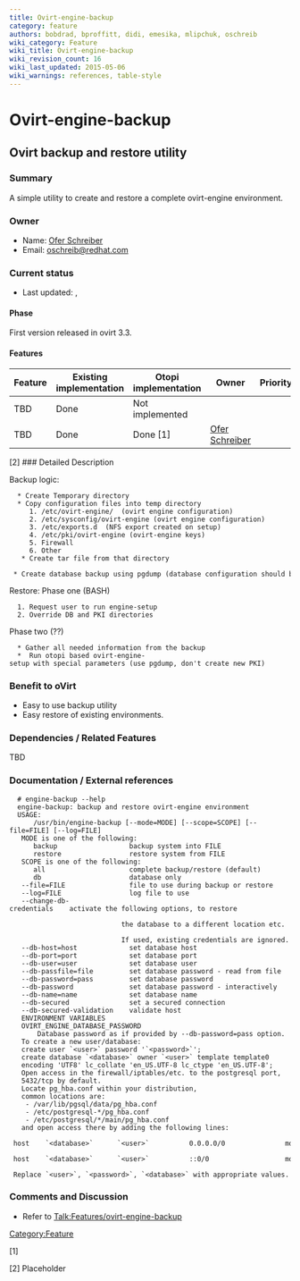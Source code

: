 ```yaml
---
title: Ovirt-engine-backup
category: feature
authors: bobdrad, bproffitt, didi, emesika, mlipchuk, oschreib
wiki_category: Feature
wiki_title: Ovirt-engine-backup
wiki_revision_count: 16
wiki_last_updated: 2015-05-06
wiki_warnings: references, table-style
---
```


# Ovirt-engine-backup

## Ovirt backup and restore utility

### Summary

A simple utility to create and restore a complete ovirt-engine environment.

### Owner

*   Name: [Ofer Schreiber](User:oschreib)
*   Email: <oschreib@redhat.com>

### Current status

*   Last updated: ,

#### Phase

First version released in ovirt 3.3.

#### Features

| Feature | Existing implementation | Otopi implementation | Owner                                       | Priority | Target date |
|---------|-------------------------|----------------------|---------------------------------------------|----------|-------------|
| TBD     | Done                    | Not implemented      |                                             |          |             |
| TBD     | Done                    | Done [1]             | [ Ofer Schreiber](User:Oschreib) |          |             |

<references>
[2]

</references>
### Detailed Description

Backup logic:

      * Create Temporary directory
      * Copy configuration files into temp directory
         1. /etc/ovirt-engine/  (ovirt engine configuration)
         2. /etc/sysconfig/ovirt-engine (ovirt engine configuration)
         3. /etc/exports.d  (NFS export created on setup)
         4. /etc/pki/ovirt-engine (ovirt-engine keys)
         5. Firewall
         6. Other
       * Create tar file from that directory
       * Create database backup using pgdump (database configuration should be read from /etc and written into temporary .pgpass file)

Restore: Phase one (BASH)

      1. Request user to run engine-setup
      2. Override DB and PKI directories

Phase two (??)

      * Gather all needed information from the backup
      *  Run otopi based ovirt-engine-setup with special parameters (use pgdump, don't create new PKI)

### Benefit to oVirt

*   Easy to use backup utility
*   Easy restore of existing environments.

### Dependencies / Related Features

TBD

### Documentation / External references

      # engine-backup --help
      engine-backup: backup and restore ovirt-engine environment
      USAGE:
          /usr/bin/engine-backup [--mode=MODE] [--scope=SCOPE] [--file=FILE] [--log=FILE]
       MODE is one of the following:
          backup                  backup system into FILE
          restore                 restore system from FILE
       SCOPE is one of the following:
          all                     complete backup/restore (default)
          db                      database only
       --file=FILE                file to use during backup or restore
       --log=FILE                 log file to use
       --change-db-credentials    activate the following options, to restore
                                  the database to a different location etc.
                                  If used, existing credentials are ignored.
       --db-host=host             set database host
       --db-port=port             set database port
       --db-user=user             set database user
       --db-passfile=file         set database password - read from file
       --db-password=pass         set database password
       --db-password              set database password - interactively
       --db-name=name             set database name
       --db-secured               set a secured connection
       --db-secured-validation    validate host
       ENVIRONMENT VARIABLES
       OVIRT_ENGINE_DATABASE_PASSWORD
           Database password as if provided by --db-password=pass option.
       To create a new user/database:
       create user `<user>` password '`<password>`';
       create database `<database>` owner `<user>` template template0
       encoding 'UTF8' lc_collate 'en_US.UTF-8 lc_ctype 'en_US.UTF-8';
       Open access in the firewall/iptables/etc. to the postgresql port,
       5432/tcp by default.
       Locate pg_hba.conf within your distribution,
       common locations are:
        - /var/lib/pgsql/data/pg_hba.conf
        - /etc/postgresql-*/pg_hba.conf
        - /etc/postgresql/*/main/pg_hba.conf
       and open access there by adding the following lines:
       host    `<database>`      `<user>`          0.0.0.0/0               md5
       host    `<database>`      `<user>`          ::0/0                   md5
       Replace `<user>`, `<password>`, `<database>` with appropriate values.

### Comments and Discussion

*   Refer to <Talk:Features/ovirt-engine-backup>

<Category:Feature>

[1] 

[2] Placeholder
